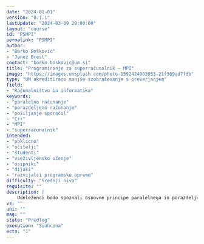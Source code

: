 ```yaml
---
date: "2024-01-01" 
version: "0.1.1"
lastUpdate: "2024-03-09 20:00:00"
layout: "course"
id: "PSMPI"
permalink: "PSMPI"
author:
- "Borko Bošković"
- "Janez Brest"
contact: "borko.boskovic@um.si"
title: "Programiranje za superračunalnik – MPI"
image: "https://images.unsplash.com/photo-1592424002053-21f369ad7fdb"
type: "UM akreditirano manjše izobraževanje s preverjanjem"
field:
- "Računalništvo in informatika"
keywords:
- "paralelno računanje"
- "porazdeljeno računanje"
- "pošiljanje sporočil"
- "C++"
- "MPI"
- "superračunalnik"
intended:
- "poklicno"
- "učitelji"
- "študenti"
- "vseživljensko učenje"
- "osipniki"
- "dijaki"
- "razvijalci programske opreme"
difficulty: "Srednji nivo"
requisite: ""
description: |
    Udeleženci bodo spoznali osnovne principe paralelnega in porazdeljenega računanja s pomočjo pošiljanja sporočil v programskem jeziku C++. Predstavljeni bodo vidiki sočasnosti, delovanje porazdeljenih računalniških sistemov, koncept pošiljanja sporočil, itd. S pomočjo MPI bo prikazan način paralelnega in porazdeljenega računanja. Udeleženci bodo reševali kombinatorični problem s pomočjo pošiljanja sporočil in stohastičnega algoritma, ki se bo izvajal porazdeljeno.
vs: ""
uni: ""
mag: ""
state: "Predlog"
execution: "Sinhrona"
ects: "1"
---
```

